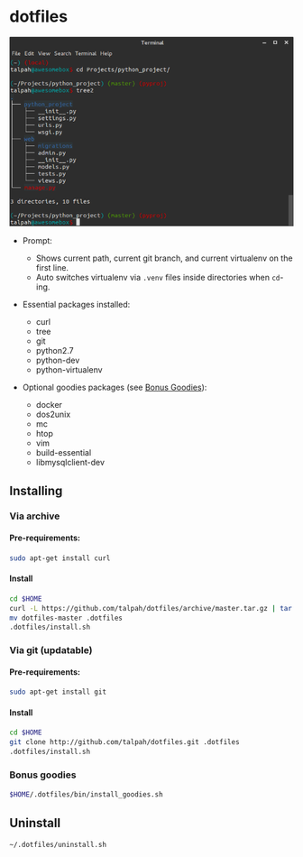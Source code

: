 # dotfiles

![](https://raw.githubusercontent.com/talpah/dotfiles/master/help/screen1.png)

* Prompt:
  * Shows current path, current git branch, and current virtualenv on the first line.
  * Auto switches virtualenv via `.venv` files inside directories when `cd`-ing.

* Essential packages installed:
  * curl 
  * tree 
  * git 
  * python2.7 
  * python-dev 
  * python-virtualenv

* Optional goodies packages (see [Bonus Goodies](#bonus-goodies)):
  * docker
  * dos2unix 
  * mc 
  * htop 
  * vim 
  * build-essential 
  * libmysqlclient-dev

## Installing

### Via archive
#### Pre-requirements:
```bash
sudo apt-get install curl
```
#### Install
```bash
cd $HOME
curl -L https://github.com/talpah/dotfiles/archive/master.tar.gz | tar xz
mv dotfiles-master .dotfiles
.dotfiles/install.sh
```

### Via git (updatable)
#### Pre-requirements:
```bash
sudo apt-get install git
```
#### Install
```bash
cd $HOME
git clone http://github.com/talpah/dotfiles.git .dotfiles
.dotfiles/install.sh
```

### Bonus goodies
```bash
$HOME/.dotfiles/bin/install_goodies.sh
```

## Uninstall
```bash
~/.dotfiles/uninstall.sh
```
